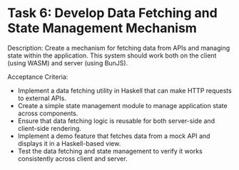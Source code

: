 # Task 6: Develop Data Fetching and State Management Mechanism

Description: Create a mechanism for fetching data from APIs and managing state within the application. This system should work both on the client (using WASM) and server (using BunJS).

Acceptance Criteria:
  - Implement a data fetching utility in Haskell that can make HTTP requests to external APIs.
  - Create a simple state management module to manage application state across components.
  - Ensure that data fetching logic is reusable for both server-side and client-side rendering.
  - Implement a demo feature that fetches data from a mock API and displays it in a Haskell-based view.
  - Test the data fetching and state management to verify it works consistently across client and server.
